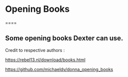 # Opening Books
====

Some opening books Dexter can use.
--
Credit to respective authors :

https://rebel13.nl/download/books.html

https://github.com/michaeldv/donna_opening_books
